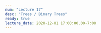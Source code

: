 ```yaml
---
num: "Lecture 17"
desc: "Trees / Binary Trees"
ready: true
lecture_date: 2020-12-01 17:00:00.00-7:00
---
```

